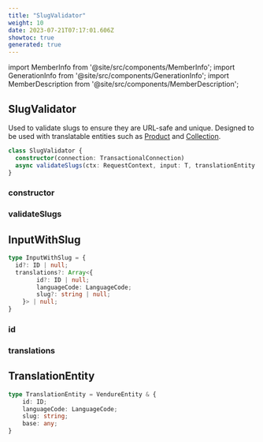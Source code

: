 ```yaml
---
title: "SlugValidator"
weight: 10
date: 2023-07-21T07:17:01.606Z
showtoc: true
generated: true
---
```

<!-- This file was generated from the Vendure source. Do not modify. Instead, re-run the "docs:build" script -->
import MemberInfo from '@site/src/components/MemberInfo';
import GenerationInfo from '@site/src/components/GenerationInfo';
import MemberDescription from '@site/src/components/MemberDescription';


## SlugValidator

<GenerationInfo sourceFile="packages/core/src/service/helpers/slug-validator/slug-validator.ts" sourceLine="44" packageName="@vendure/core" />

Used to validate slugs to ensure they are URL-safe and unique. Designed to be used with translatable
entities such as <a href='/docs/reference/typescript-api/entities/product#product'>Product</a> and <a href='/docs/reference/typescript-api/entities/collection#collection'>Collection</a>.

```ts title="Signature"
class SlugValidator {
  constructor(connection: TransactionalConnection)
  async validateSlugs(ctx: RequestContext, input: T, translationEntity: Type<E>) => Promise<T>;
}
```

<div className="members-wrapper">

### constructor

<MemberInfo kind="method" type="(connection: <a href='/docs/reference/typescript-api/data-access/transactional-connection#transactionalconnection'>TransactionalConnection</a>) => SlugValidator"   />


### validateSlugs

<MemberInfo kind="method" type="(ctx: <a href='/docs/reference/typescript-api/request/request-context#requestcontext'>RequestContext</a>, input: T, translationEntity: Type&#60;E&#62;) => Promise&#60;T&#62;"   />




</div>


## InputWithSlug

<GenerationInfo sourceFile="packages/core/src/service/helpers/slug-validator/slug-validator.ts" sourceLine="16" packageName="@vendure/core" />



```ts title="Signature"
type InputWithSlug = {
  id?: ID | null;
  translations?: Array<{
        id?: ID | null;
        languageCode: LanguageCode;
        slug?: string | null;
    }> | null;
}
```

<div className="members-wrapper">

### id

<MemberInfo kind="property" type="<a href='/docs/reference/typescript-api/common/id#id'>ID</a> | null"   />


### translations

<MemberInfo kind="property" type="Array&#60;{         id?: <a href='/docs/reference/typescript-api/common/id#id'>ID</a> | null;         languageCode: <a href='/docs/reference/typescript-api/common/language-code#languagecode'>LanguageCode</a>;         slug?: string | null;     }&#62; | null"   />




</div>


## TranslationEntity

<GenerationInfo sourceFile="packages/core/src/service/helpers/slug-validator/slug-validator.ts" sourceLine="29" packageName="@vendure/core" />



```ts title="Signature"
type TranslationEntity = VendureEntity & {
    id: ID;
    languageCode: LanguageCode;
    slug: string;
    base: any;
}
```
